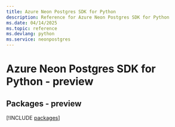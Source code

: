 ```yaml
---
title: Azure Neon Postgres SDK for Python
description: Reference for Azure Neon Postgres SDK for Python
ms.date: 04/14/2025
ms.topic: reference
ms.devlang: python
ms.service: neonpostgres
---
```

# Azure Neon Postgres SDK for Python - preview
## Packages - preview
[!INCLUDE [packages](neon-postgres-index.md)]